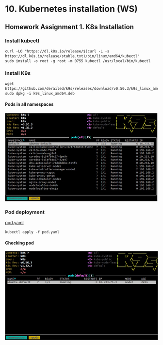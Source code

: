 # 10. Kubernetes installation (WS)

## Homework Assignment 1. K8s Installation

### Install kubectl

```shell
curl -LO "https://dl.k8s.io/release/$(curl -L -s https://dl.k8s.io/release/stable.txt)/bin/linux/amd64/kubectl"
sudo install -o root -g root -m 0755 kubectl /usr/local/bin/kubectl
```
### Install K9s

```shell 
wget https://github.com/derailed/k9s/releases/download/v0.50.3/k9s_linux_amd64.deb
sudo dpkg -i k9s_linux_amd64.deb
```

#### Pods in all namespaces
![k9s_pods](./img/k9s.jpg)

### Pod deployment

[pod.yaml](./pod.yaml)

```shell
kubectl apply -f pod.yaml
```
#### Checking pod
![pod](./img/pod.jpg)
